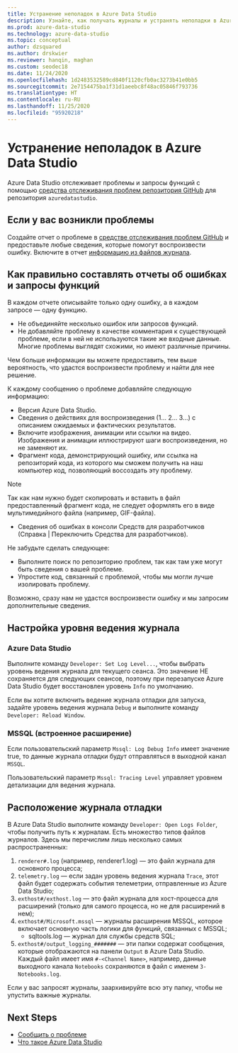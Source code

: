 ```yaml
---
title: Устранение неполадок в Azure Data Studio
description: Узнайте, как получать журналы и устранять неполадки в Azure Data Studio. Это пригодится вам при составлении отчетов об ошибках.
ms.prod: azure-data-studio
ms.technology: azure-data-studio
ms.topic: conceptual
author: dzsquared
ms.author: drskwier
ms.reviewer: hanqin, maghan
ms.custom: seodec18
ms.date: 11/24/2020
ms.openlocfilehash: 1d2483532589cd840f1120cfb0ac3273b41e0bb5
ms.sourcegitcommit: 2e7154475ba1f31d1aeebc8f48ac05846f793736
ms.translationtype: HT
ms.contentlocale: ru-RU
ms.lasthandoff: 11/25/2020
ms.locfileid: "95920218"
---
```

# <a name="azure-data-studio-troubleshooting"></a>Устранение неполадок в Azure Data Studio
Azure Data Studio отслеживает проблемы и запросы функций с помощью [средства отслеживания проблем репозитория GitHub](https://github.com/Microsoft/azuredatastudio/issues) для репозитория `azuredatastudio`. 

## <a name="if-youve-experienced-any-issue"></a>Если у вас возникли проблемы

Создайте отчет о проблеме в [средстве отслеживания проблем GitHub](https://github.com/Microsoft/azuredatastudio/issues) и предоставьте любые сведения, которые помогут воспроизвести ошибку. Включите в отчет [информацию из файлов журнала](#how-to-set-the-logging-level).

## <a name="writing-good-bug-reports-and-feature-requests"></a>Как правильно составлять отчеты об ошибках и запросы функций

В каждом отчете описывайте только одну ошибку, а в каждом запросе — одну функцию.

* Не объединяйте несколько ошибок или запросов функций.
* Не добавляйте проблему в качестве комментария к существующей проблеме, если в ней не используются такие же входные данные. Многие проблемы выглядят схожими, но имеют различные причины.

Чем больше информации вы можете предоставить, тем выше вероятность, что удастся воспроизвести проблему и найти для нее решение. 

К каждому сообщению о проблеме добавляйте следующую информацию:

* Версия Azure Data Studio.
* Сведения о действиях для воспроизведения (1... 2... 3...) с описанием ожидаемых и фактических результатов. 
* Включите изображения, анимации или ссылки на видео. Изображения и анимации иллюстрируют шаги воспроизведения, но не заменяют их.
* Фрагмент кода, демонстрирующий ошибку, или ссылка на репозиторий кода, из которого мы сможем получить на наш компьютер код, позволяющий воссоздать эту проблему. 

> [!NOTE]
>  Так как нам нужно будет скопировать и вставить в файл предоставленный фрагмент кода, не следует оформлять его в виде мультимедийного файла (например, GIF-файла). 

* Сведения об ошибках в консоли Средств для разработчиков (Справка | Переключить Средства для разработчиков).

Не забудьте сделать следующее:

* Выполните поиск по репозиторию проблем, так как там уже могут быть сведения о вашей проблеме. 
* Упростите код, связанный с проблемой, чтобы мы могли лучше изолировать проблему. 

Возможно, сразу нам не удастся воспроизвести ошибку и мы запросим дополнительные сведения.

## <a name="how-to-set-the-logging-level"></a>Настройка уровня ведения журнала

### <a name="azure-data-studio"></a>Azure Data Studio
Выполните команду `Developer: Set Log Level...`, чтобы выбрать уровень ведения журнала для текущего сеанса. Это значение НЕ сохраняется для следующих сеансов, поэтому при перезапуске Azure Data Studio будет восстановлен уровень `Info` по умолчанию. 

Если вы хотите включить ведение журнала отладки для запуска, задайте уровень ведения журнала `Debug` и выполните команду `Developer: Reload Window`.

### <a name="mssql-built-in-extension"></a>MSSQL (встроенное расширение)

Если пользовательский параметр `Mssql: Log Debug Info` имеет значение true, то данные журнала отладки будут отправляться в выходной канал `MSSQL`.

Пользовательский параметр `Mssql: Tracing Level` управляет уровнем детализации для ведения журнала.

## <a name="debug-log-location"></a>Расположение журнала отладки
В Azure Data Studio выполните команду `Developer: Open Logs Folder`, чтобы получить путь к журналам. Есть множество типов файлов журналов. Здесь мы перечислим лишь несколько самых распространенных:

1. `renderer#.log` (например, renderer1.log) — это файл журнала для основного процесса;
1. `telemetry.log` — если задан уровень ведения журнала `Trace`, этот файл будет содержать события телеметрии, отправленные из Azure Data Studio;
1. `exthost#/exthost.log` — это файл журнала для хост-процесса для расширений (только для самого процесса, но не для расширений в нем);
1. `exthost#/Microsoft.mssql` — журналы расширения MSSQL, которое включает основную часть логики для функций, связанных с MSSQL;
   * sqltools.log — журнал для службы средств SQL;
1. `exthost#/output_logging_#######` — эти папки содержат сообщения, которые отображаются на панели `Output` в Azure Data Studio. Каждый файл имеет имя `#-<Channel Name>`, например, данные выходного канала `Notebooks` сохраняются в файл с именем `3-Notebooks.log`.

Если у вас запросят журналы, заархивируйте всю эту папку, чтобы не упустить важные журналы. 

## <a name="next-steps"></a>Next Steps
- [Сообщить о проблеме](https://github.com/Microsoft/azuredatastudio/issues)
- [Что такое Azure Data Studio](what-is-azure-data-studio.md)